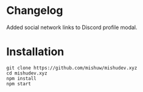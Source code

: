 # Changelog
Added social network links to Discord profile modal.

# Installation
`git clone https://github.com/mishuw/mishudev.xyz`<br>
`cd mishudev.xyz`<br>
`npm install`<br>
`npm start`
